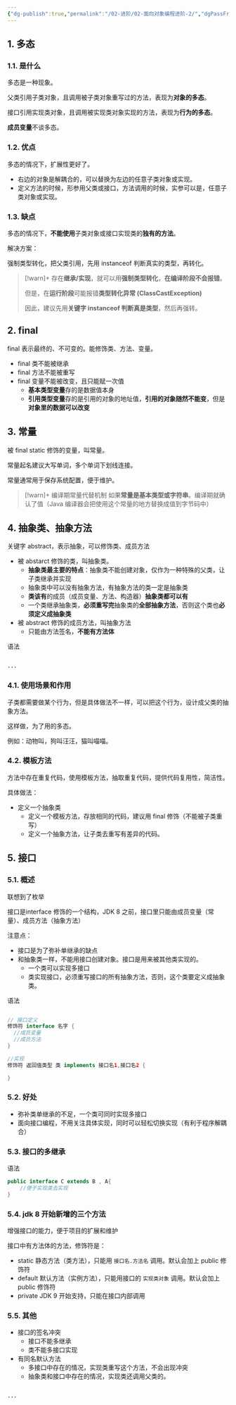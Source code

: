 ```yaml
---
{"dg-publish":true,"permalink":"/02-进阶/02-面向对象编程进阶-2/","dgPassFrontmatter":true}
---
```



## 1. 多态

### 1.1. 是什么

多态是一种现象。

父类引用子类对象，且调用被子类对象重写过的方法，表现为**对象的多态**。

接口引用实现类对象，且调用被实现类对象实现的方法，表现为**行为的多态**。

**成员变量**不谈多态。

### 1.2. 优点

多态的情况下，扩展性更好了。

- 右边的对象是解耦合的，可以替换为左边的任意子类对象或实现。
- 定义方法的时候，形参用父类或接口，方法调用的时候，实参可以是，任意子类对象或实现。

### 1.3. 缺点

多态的情况下，**不能使用**子类对象或接口实现类的**独有的方法**。

解决方案：

强制类型转化，把父类引用，先用 instanceof 判断真实的类型，再转化。

> [!warn]+
> 存在**继承/实现**，就可以用**强制类型转化**，**在编译阶段不会报错**。
> 
> 但是，在**运行阶段**可能报错**类型转化异常 (ClassCastException)** 
> 
> 因此，建议先用**关键字 instanceof 判断真是类型**，然后再强转。


## 2. final

final 表示最终的、不可变的。能修饰类、方法、变量。
- final 类不能被继承
- final 方法不能被重写
- final 变量不能被改变，且只能赋一次值
	- **基本类型变量**存的是数据值本身
	- **引用类型变量**存的是引用的对象的地址值，**引用的对象随然不能变**，但是**对象里的数据可以改变**


## 3. 常量

被 final static 修饰的变量，叫常量。

常量起名建议大写单词，多个单词下划线连接。

常量通常用于保存系统配置，便于维护。

> [!warn]+ 编译期常量代替机制
> 如果**常量是基本类型或字符串**。编译期就确认了值（Java 编译器会把使用这个常量的地方替换成值到字节码中）

## 4. 抽象类、抽象方法

关键字 abstract，表示抽象，可以修饰类、成员方法 
- 被 abstarct 修饰的类，叫抽象类。
	- **抽象类最主要的特点**：抽象类不能创建对象，仅作为一种特殊的父类，让子类继承并实现
	- 抽象类中可以没有抽象方法，有抽象方法的类一定是抽象类
	- **类该有**的成员（成员变量、方法、构造器）**抽象类都可以有**
	- 一个类继承抽象类，**必须重写完**抽象类的**全部抽象方法**，否则这个类也**必须定义成抽象类**
- 被 abstract 修饰的成员方法，叫抽象方法
	- 只能由方法签名，**不能有方法体**

语法

```java

...

```

### 4.1. 使用场景和作用

子类都需要做某个行为，但是具体做法不一样，可以把这个行为，设计成父类的抽象方法。

这样做，为了用的多态。

例如：动物叫，狗叫汪汪，猫叫喵喵。

### 4.2. 模板方法

方法中存在重复代码，使用模板方法，抽取重复代码，提供代码复用性，简洁性。

具体做法：
- 定义一个抽象类
	- 定义一个模板方法，存放相同的代码，建议用 final 修饰（不能被子类重写）
	- 定义一个抽象方法，让子类去重写有差异的代码。

## 5. 接口

### 5.1. 概述

联想到了枚举

接口是interface 修饰的一个结构，JDK 8 之前，接口里只能由成员变量（常量）、成员方法（抽象方法）

注意点：
- 接口是为了弥补单继承的缺点
- 和抽象类一样，不能用接口创建对象。接口是用来被其他类实现的。
	- 一个类可以实现多接口
	- 类实现接口，必须重写接口的所有抽象方法，否则，这个类要定义成抽象类。

语法
```java

// 接口定义
修饰符 interface 名字 {
  //成员变量
  //成员方法
} 

//实现
修饰符 返回值类型 类 implements 接口名1,接口名2 {

}

```


### 5.2. 好处

- 弥补类单继承的不足，一个类可同时实现多接口
- 面向接口编程，不用关注具体实现，同时可以轻松切换实现（有利于程序解耦合）

### 5.3. 接口的多继承

语法
```java
public interface C extends B , A{
	//便于实现类去实现
}

```

### 5.4. jdk 8 开始新增的三个方法

增强接口的能力，便于项目的扩展和维护

接口中有方法体的方法，修饰符是：
- static 静态方法（类方法），只能用 `接口名.方法名` 调用。默认会加上 public 修饰符
- default 默认方法（实例方法），只能用接口的 `实现类对象` 调用。默认会加上 public 修饰符
- private JDK 9 开始支持，只能在接口内部调用


### 5.5. 其他

- 接口的签名冲突
	- 接口不能多继承
	- 类不能多接口实现
- 有同名默认方法
	- 多接口中存在的情况，实现类重写这个方法，不会出现冲突
	- 抽象类和接口中存在的情况，实现类还调用父类的。


```Java

...

```